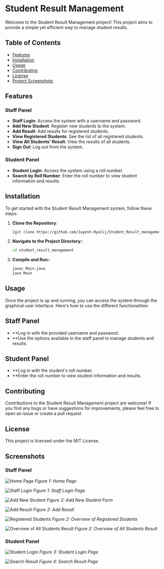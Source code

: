 # Student Result Management

Welcome to the Student Result Management project! This project aims to provide a simple yet efficient way to manage student results.

## Table of Contents

- [Features](#features)
- [Installation](#installation)
- [Usage](#usage)
- [Contributing](#contributing)
- [License](#license)
- [Project Screenshots](#project_Screenshot)

## Features

### Staff Panel

- **Staff Login**: Access the system with a username and password.
- **Add New Student**: Register new students to the system.
- **Add Result**: Add results for registered students.
- **View Registered Students**: See the list of all registered students.
- **View All Students' Result**: View the results of all students.
- **Sign Out**: Log out from the system.

### Student Panel

- **Student Login**: Access the system using a roll number.
- **Search by Roll Number**: Enter the roll number to view student information and results.

## Installation

To get started with the Student Result Management system, follow these steps:

1. **Clone the Repository**: 
   ```bash
   [git clone https://github.com/Jayesh-Hyalij/Student_Result_management.git]

2. **Navigate to the Project Directory:**:
   ```bash
   cd student_result_management
3. **Compile and Run:**:
   ```bash
   javac Main.java
   java Main

 ## Usage
 Once the project is up and running, you can access the system through the graphical user interface. Here's how to use the different functionalities:

 ## Staff Panel
 - **Log in with the provided username and password.
 - **Use the options available in the staff panel to manage students and results.
 
## Student Panel
- **Log in with the student's roll number.
- **Enter the roll number to view student information and results.

## Contributing
Contributions to the Student Result Management project are welcome! If you find any bugs or have suggestions for improvements, please feel free to open an issue or create a pull request.

## License
This project is licensed under the MIT License.

## Screenshots

### Staff Panel

![Home Page](https://github.com/Jayesh-Hyalij/Student_Result_management/blob/master/src/student_result_management/ss/homePage.png)
*Figure 1: Home Page*

![Staff Login]([https://example.com/staff_login.png](https://github.com/Jayesh-Hyalij/Student_Result_management/blob/master/src/student_result_management/ss/staffLoginPage.png))
*Figure 1: Staff Login Page*

![Add New Student](https://github.com/Jayesh-Hyalij/Student_Result_management/blob/master/src/student_result_management/ss/addNewStudent.png)
*Figure 2: Add New Student Form*

![Add Result](https://github.com/Jayesh-Hyalij/Student_Result_management/blob/master/src/student_result_management/ss/addResultPage.png)
*Figure 2: Add Result*

![Registered Students](https://github.com/Jayesh-Hyalij/Student_Result_management/blob/master/src/student_result_management/ss/registeredStudentsPage.png)
*Figure 2: Overview of Registered Students*

![Overview of All Students Result](https://github.com/Jayesh-Hyalij/Student_Result_management/blob/master/src/student_result_management/ss/allStudentsResultPage.png)
*Figure 2: Overview of All Students Result*

### Student Panel

![Student Login](https://github.com/Jayesh-Hyalij/Student_Result_management/blob/master/src/student_result_management/ss/studentAccessPage.png)
*Figure 3: Student Login Page*

![Search Result](https://github.com/Jayesh-Hyalij/Student_Result_management/blob/master/src/student_result_management/ss/studentResult.png)
*Figure 4: Search Result Page*

